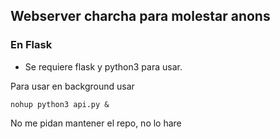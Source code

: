 ## Webserver charcha para molestar anons
### En Flask

- Se requiere flask y python3 para usar.

Para usar en background usar

```
nohup python3 api.py &
```

No me pidan mantener el repo, no lo hare
